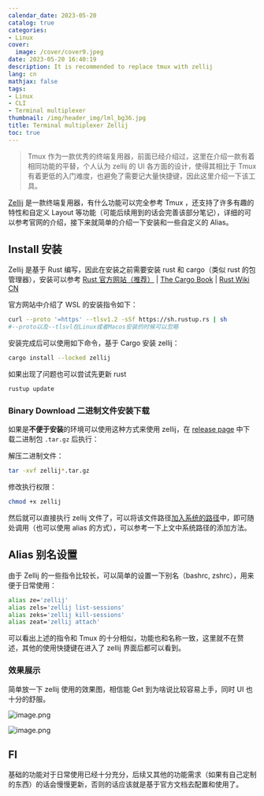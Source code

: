 ```yaml
---
calendar_date: 2023-05-20
catalog: true
categories:
- Linux
cover:
  image: /cover/cover9.jpeg
date: 2023-05-20 16:40:19
description: It is recommended to replace tmux with zellij
lang: cn
mathjax: false
tags:
- Linux
- CLI
- Terminal multiplexer
thumbnail: /img/header_img/lml_bg36.jpg
title: Terminal multiplexer Zellij
toc: true
---
```


> Tmux 作为一款优秀的终端复用器，前面已经介绍过，这里在介绍一款有着相同功能的平替，个人认为 zellij 的 UI 各方面的设计，使得其相比于 Tmux 有着更低的入门难度，也避免了需要记大量快捷键，因此这里介绍一下该工具。

[Zellij](https://zellij.dev/documentation/installation.html) 是一款终端复用器，有什么功能可以完全参考 Tmux ，还支持了许多有趣的特性和自定义 Layout 等功能（可能后续用到的话会完善该部分笔记），详细的可以参考官网的介绍，接下来就简单的介绍一下安装和一些自定义的 Alias。

## Install 安装

Zellij 是基于 Rust 编写，因此在安装之前需要安装 rust 和 cargo（类似 rust 的包管理器），安装可以参考 [Rust 官方网站（推荐）](https://www.rust-lang.org/tools/install) |  [The Cargo Book](https://doc.rust-lang.org/cargo/getting-started/installation.html)  | [Rust Wiki CN](https://rustwiki.org/zh-CN/cargo/getting-started/installation.html)

官方网站中介绍了 WSL 的安装指令如下：

```bash
curl --proto '=https' --tlsv1.2 -sSf https://sh.rustup.rs | sh
#--proto以及--tlsvl在Linux或者Macos安装的时候可以忽略
```

安装完成后可以使用如下命令，基于 Cargo 安装 zellij：

```bash
cargo install --locked zellij
```

如果出现了问题也可以尝试先更新 rust

```bash
rustup update
```



### Binary Download 二进制文件安装下载

如果是**不便于安装**的环境可以使用这种方式来使用 zellij，在 [release page](https://github.com/zellij-org/zellij/releases) 中下载二进制包 `.tar.gz` 后执行：

解压二进制文件：

```bash
tar -xvf zellij*.tar.gz
```

修改执行权限：

```bash
chmod +x zellij
```

然后就可以直接执行 zellij 文件了，可以将该文件路径[加入系统的路径](https://www.baeldung.com/linux/path-variable)中，即可随处调用（也可以使用 alias 的方式），可以参考一下上文中系统路径的添加方法。

## Alias 别名设置

由于 Zellij 的一些指令比较长，可以简单的设置一下别名（bashrc, zshrc），用来便于日常使用：

```bash
alias ze='zellij'
alias zels='zellij list-sessions'
alias zeks='zellij kill-sessions'
alias zeat='zellij attach'
```

可以看出上述的指令和 Tmux 的十分相似，功能也和名称一致，这里就不在赘述，其他的使用快捷键在进入了 zellij 界面后都可以看到。

### 效果展示

简单放一下 zellij 使用的效果图，相信能 Get 到为啥说比较容易上手，同时 UI 也十分的舒服。

![image.png](https://picture-bed-001-1310572365.cos.ap-guangzhou.myqcloud.com/3070PC/20230520170858.png)

![image.png](https://picture-bed-001-1310572365.cos.ap-guangzhou.myqcloud.com/3070PC/20230520170932.png)


## FI

基础的功能对于日常使用已经十分充分，后续又其他的功能需求（如果有自己定制的东西）的话会慢慢更新，否则的话应该就是基于官方文档去配置和使用了。